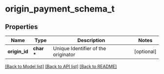 # origin_payment_schema_t

## Properties
Name | Type | Description | Notes
------------ | ------------- | ------------- | -------------
**origin_id** | **char \*** | Unique Identifier of the originator | [optional] 

[[Back to Model list]](../README.md#documentation-for-models) [[Back to API list]](../README.md#documentation-for-api-endpoints) [[Back to README]](../README.md)


